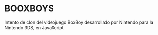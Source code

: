 # BOOXBOYS
Intento de clon del videojuego BoxBoy desarrollado por Nintendo para la Nintendo 3DS, en JavaScript
